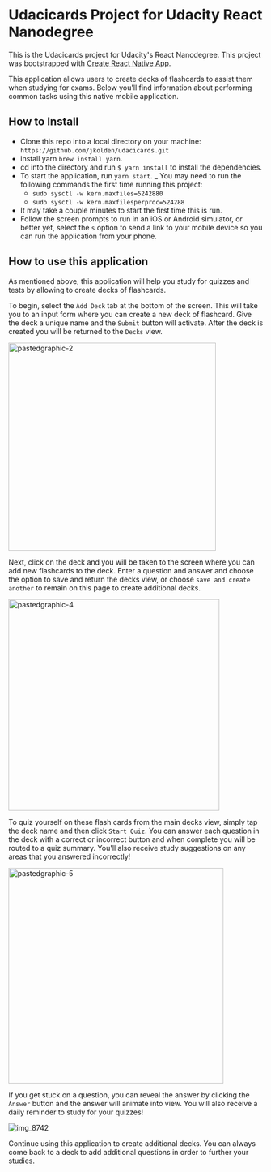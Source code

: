 # Udacicards Project for Udacity React Nanodegree

This is the Udacicards project for Udacity's React Nanodegree. This project was bootstrapped with [Create React Native App](https://github.com/react-community/create-react-native-app).

This application allows users to create decks of flashcards to assist them when studying for exams. Below you'll find information about performing common tasks using this native mobile application.
## How to Install

- Clone this repo into a local directory on your machine: `https://github.com/jkolden/udacicards.git`
- install yarn `brew install yarn`.
- cd into the directory and run `$ yarn install` to install the dependencies.
- To start the application, run `yarn start`.
_ You may need to run the following commands the first time running this project:
  - `sudo sysctl -w kern.maxfiles=5242880`
  - `sudo sysctl -w kern.maxfilesperproc=524288`
- It may take a couple minutes to start the first time this is run.
- Follow the screen prompts to run in an iOS or Android simulator, or better yet, select the `s` option to send a link to your mobile device so you can run the application from your phone.

## How to use this application

As mentioned above, this application will help you study for quizzes and tests by allowing to create decks of flashcards.

To begin, select the `Add Deck` tab at the bottom of the screen. This will take you to an input form where you can create a new deck of flashcard. Give the deck a unique name and the `Submit` button will activate. After the deck is created you will be returned to the `Decks` view.

<img width="410" alt="pastedgraphic-2" src="https://user-images.githubusercontent.com/21246211/45512306-46eeef80-b754-11e8-833b-fa29b892087d.png">

Next, click on the deck and you will be taken to the screen where you can add new flashcards to the deck. Enter a question and answer and choose the option to save and return the decks view, or choose `save and create another` to remain on this page to create additional decks.

<img width="417" alt="pastedgraphic-4" src="https://user-images.githubusercontent.com/21246211/45512425-8b7a8b00-b754-11e8-8d5b-f57161f3c387.png">

To quiz yourself on these flash cards from the main decks view, simply tap the deck name and then click `Start Quiz`. You can answer each question in the deck with a correct or incorrect button and when complete you will be routed to a quiz summary. You'll also receive study suggestions on any areas that you answered incorrectly!

<img width="425" alt="pastedgraphic-5" src="https://user-images.githubusercontent.com/21246211/45512559-e8764100-b754-11e8-99f6-16ab9784caf1.png">

If you get stuck on a question, you can reveal the answer by clicking the `Answer` button and the answer will animate into view. You will also receive a daily reminder to study for your quizzes!

![img_8742](https://user-images.githubusercontent.com/21246211/45513434-8965fb80-b757-11e8-9bf9-c658d34ab874.PNG)

Continue using this application to create additional decks. You can always come back to a deck to add additional questions in order to further your studies.
